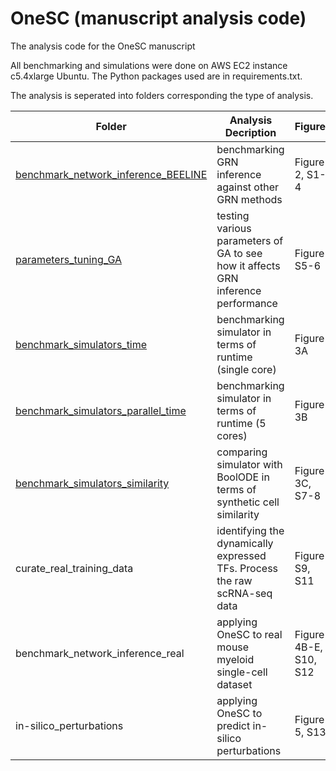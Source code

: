 # OneSC (manuscript analysis code)
The analysis code for the OneSC manuscript

All benchmarking and simulations were done on AWS EC2 instance c5.4xlarge Ubuntu. The Python packages used are in requirements.txt. 

The analysis is seperated into folders corresponding the type of analysis. 

|Folder | Analysis Decription| Figures|
| --------- | --------------- | --------------- |
|[benchmark_network_inference_BEELINE](benchmark_network_inference_ensemble_BEELINE/)| benchmarking GRN inference against other GRN methods | Figure 2, S1-4|
|[parameters_tuning_GA](parameters_tuning_GA_ensemble)| testing various parameters of GA to see how it affects GRN inference performance| Figure S5-6|
|[benchmark_simulators_time](benchmark_simulators_time)| benchmarking simulator in terms of runtime (single core)| Figure 3A|
|[benchmark_simulators_parallel_time](benchmark_simulators_parallel_time)| benchmarking simulator in terms of runtime (5 cores) | Figure 3B|
|[benchmark_simulators_similarity](benchmark_simulators_similarity)| comparing simulator with BoolODE in terms of synthetic cell similarity| Figure 3C, S7-8| 
|curate_real_training_data| identifying the dynamically expressed TFs. Process the raw scRNA-seq data|Figure S9, S11|
|benchmark_network_inference_real| applying OneSC to real mouse myeloid single-cell dataset| Figure 4B-E, S10, S12|
|in-silico_perturbations| applying OneSC to predict in-silico perturbations| Figure 5, S13|



